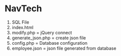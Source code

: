# NavTech
1. SQL File
2. index.html
3. modify.php = jQuery connect
4. generate_json.php = create json file
5. config.php = Database configuration
6. employee.json = json file generated from database
